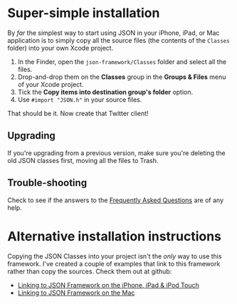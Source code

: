 Super-simple installation
=========================

By *far* the simplest way to start using JSON in your iPhone, iPad, or Mac application is to simply copy all the source files (the contents of the `Classes` folder) into your own Xcode project.

1. In the Finder, open the `json-framework/Classes` folder and select all the files.
1. Drop-and-drop them on the **Classes** group in the **Groups & Files** menu of your Xcode project.
1. Tick the **Copy items into destination group's folder** option.
1. Use `#import "JSON.h"` in  your source files.

That should be it. Now create that Twitter client!

Upgrading
---------

If you're upgrading from a previous version, make sure you're deleting the old JSON classes first, moving all the files to Trash.

Trouble-shooting
----------------
Check to see if the answers to the [Frequently Asked Questions][faq] are of any help.

[faq]: http://github.com/stig/json-framework/wiki/FrequentlyAskedQuestions

Alternative installation instructions
=====================================

Copying the JSON Classes into your project isn't the *only* way to use this framework. I've created a couple of examples that link to this framework rather than copy the sources. Check them out at github:

* [Linking to JSON Framework on the iPhone, iPad & iPod Touch](http://github.com/stig/JsonSampleIPhone)
* [Linking to JSON Framework on the Mac](http://github.com/stig/JsonSampleMac)

